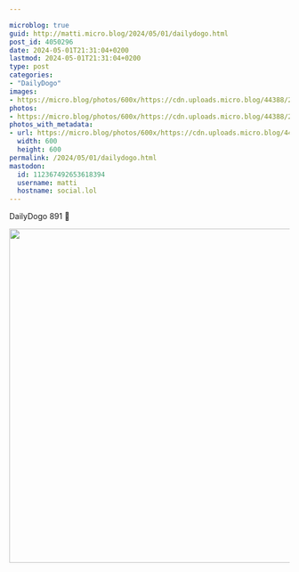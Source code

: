 ```yaml
---

microblog: true
guid: http://matti.micro.blog/2024/05/01/dailydogo.html
post_id: 4050296
date: 2024-05-01T21:31:04+0200
lastmod: 2024-05-01T21:31:04+0200
type: post
categories:
- "DailyDogo"
images:
- https://micro.blog/photos/600x/https://cdn.uploads.micro.blog/44388/2024/25678ec47226476d9ed35d99aaa5c940.jpg
photos:
- https://micro.blog/photos/600x/https://cdn.uploads.micro.blog/44388/2024/25678ec47226476d9ed35d99aaa5c940.jpg
photos_with_metadata:
- url: https://micro.blog/photos/600x/https://cdn.uploads.micro.blog/44388/2024/25678ec47226476d9ed35d99aaa5c940.jpg
  width: 600
  height: 600
permalink: /2024/05/01/dailydogo.html
mastodon:
  id: 112367492653618394
  username: matti
  hostname: social.lol
---
```

DailyDogo 891 🐶

<img src="https://micro.blog/photos/600x/https://blog.martin-haehnel.de/uploads/2024/25678ec47226476d9ed35d99aaa5c940.jpg" width="600" height="600" alt="" />

